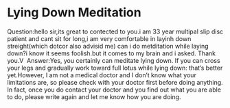 # Lying Down Meditation

Question:hello sir,its great to contected to you.i am 33 year multipal slip disc patient and cant sit for long,i am very comfortable in layinh down streight(which dotcor also advisid me) can i do metditation while laying down?i know it seems foolish.but it comes to my brain and i asked. Thank you.V ​      Answer:Yes, you certainly can meditate lying down. If you can cross your legs and gradually work toward full lotus while lying down: that’s better yet.​However, I am not a medical doctor and I don’t know what your limitations are, so please check with your doctor first before doing anything. In fact, once you do contact your doctor and you find out what you are able to do, please write again and let me know how you are doing.
